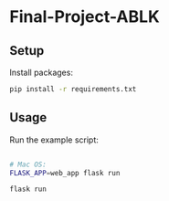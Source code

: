 # Final-Project-ABLK

## Setup

Install packages:

```sh
pip install -r requirements.txt
```

## Usage

Run the example script:

```sh

# Mac OS:
FLASK_APP=web_app flask run

flask run
```
